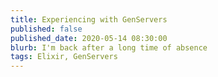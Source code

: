 ```yaml
---
title: Experiencing with GenServers
published: false
published_date: 2020-05-14 08:30:00
blurb: I'm back after a long time of absence
tags: Elixir, GenServers
---
```

